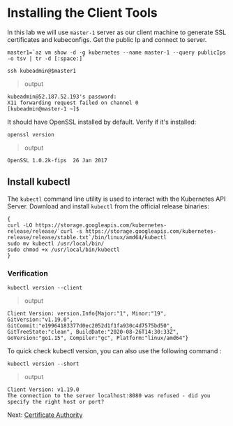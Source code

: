 # Installing the Client Tools

In this lab we will use `master-1` server as our client machine to generate SSL certificates and kubeconfigs.
Get the public Ip and connect to server.

```shell
master1=`az vm show -d -g kubernetes --name master-1 --query publicIps -o tsv | tr -d [:space:]`
```
```shell
ssh kubeadmin@$master1
```
> output

```shell
kubeadmin@52.187.52.193's password:
X11 forwarding request failed on channel 0
[kubeadmin@master-1 ~]$
```
It should have OpenSSL installed by default. Verify if it's installed:

```shell
openssl version
```
> output

```shell
OpenSSL 1.0.2k-fips  26 Jan 2017
```
## Install kubectl

The `kubectl` command line utility is used to interact with the Kubernetes API Server. Download and install `kubectl` from the official release binaries:

```shell
{
curl -LO https://storage.googleapis.com/kubernetes-release/release/`curl -s https://storage.googleapis.com/kubernetes-release/release/stable.txt`/bin/linux/amd64/kubectl
sudo mv kubectl /usr/local/bin/
sudo chmod +x /usr/local/bin/kubectl
}
```
### Verification

```shell
kubectl version --client
```
> output

```shell
Client Version: version.Info{Major:"1", Minor:"19", GitVersion:"v1.19.0", GitCommit:"e19964183377d0ec2052d1f1fa930c4d7575bd50", GitTreeState:"clean", BuildDate:"2020-08-26T14:30:33Z", GoVersion:"go1.15", Compiler:"gc", Platform:"linux/amd64"}
```

To quick check kubectl version, you can also use the following command : 

```shell
kubectl version --short
```

> output

```shell
Client Version: v1.19.0
The connection to the server localhost:8080 was refused - did you specify the right host or port?
```

Next: [Certificate Authority](04-certificate-authority.md)
